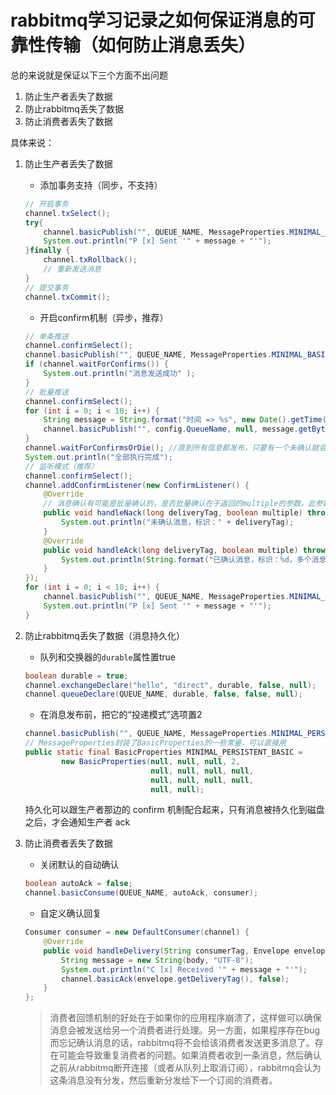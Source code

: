 # rabbitmq学习记录之如何保证消息的可靠性传输（如何防止消息丢失）

总的来说就是保证以下三个方面不出问题
1. 防止生产者丢失了数据
2. 防止rabbitmq丢失了数据
3. 防止消费者丢失了数据

具体来说：
1. 防止生产者丢失了数据  
    - 添加事务支持（同步，不支持）
    ```java
    // 开启事务
    channel.txSelect();
    try{
        channel.basicPublish("", QUEUE_NAME, MessageProperties.MINIMAL_BASIC, message.getBytes("UTF-8"));
        System.out.println("P [x] Sent '" + message + "'");
    }finally {
        channel.txRollback();
        // 重新发送消息
    }
    // 提交事务
    channel.txCommit();
    ```
    - 开启confirm机制（异步，推荐）
    ```java
    // 单条推送
    channel.confirmSelect();
    channel.basicPublish("", QUEUE_NAME, MessageProperties.MINIMAL_BASIC, message.getBytes("UTF-8"));
    if (channel.waitForConfirms()) {
    	System.out.println("消息发送成功" );
    }
    // 批量推送
    channel.confirmSelect();
    for (int i = 0; i < 10; i++) {
    	String message = String.format("时间 => %s", new Date().getTime());
    	channel.basicPublish("", config.QueueName, null, message.getBytes("UTF-8"));
    }
    channel.waitForConfirmsOrDie(); //直到所有信息都发布，只要有一个未确认就会IOException
    System.out.println("全部执行完成");
    // 监听模式（推荐）
    channel.confirmSelect();
    channel.addConfirmListener(new ConfirmListener() {
        @Override
        // 消息确认有可能是批量确认的，是否批量确认在于返回的multiple的参数，此参数为bool值，如果true表示批量执行了deliveryTag这个值以前的所有消息，如果为false的话表示单条确认
        public void handleNack(long deliveryTag, boolean multiple) throws IOException {
            System.out.println("未确认消息，标识：" + deliveryTag);
        }
        @Override
        public void handleAck(long deliveryTag, boolean multiple) throws IOException {
            System.out.println(String.format("已确认消息，标识：%d，多个消息：%b", deliveryTag, multiple));
        }
    });
    for (int i = 0; i < 10; i++) {
        channel.basicPublish("", QUEUE_NAME, MessageProperties.MINIMAL_BASIC, message.getBytes("UTF-8"));
        System.out.println("P [x] Sent '" + message + "'");
    }
    ```

2. 防止rabbitmq丢失了数据（消息持久化）  
    - 队列和交换器的`durable`属性置true
    ```java
    boolean durable = true;
    channel.exchangeDeclare("hello", "direct", durable, false, null);
    channel.queueDeclare(QUEUE_NAME, durable, false, false, null);
    ```
    - 在消息发布前，把它的“投递模式”选项置2
    ```java    
    channel.basicPublish("", QUEUE_NAME, MessageProperties.MINIMAL_PERSISTENT_BASIC, message.getBytes("UTF-8"));
    // MessageProperties封装了BasicProperties的一些常量，可以直接用
    public static final BasicProperties MINIMAL_PERSISTENT_BASIC =
            new BasicProperties(null, null, null, 2,
                                null, null, null, null,
                                null, null, null, null,
                                null, null);
    ```
    持久化可以跟生产者那边的 confirm 机制配合起来，只有消息被持久化到磁盘之后，才会通知生产者 ack
3. 防止消费者丢失了数据
    - 关闭默认的自动确认
    ```java
    boolean autoAck = false;
    channel.basicConsume(QUEUE_NAME, autoAck, consumer);
    ```
    - 自定义确认回复
    ```java
    Consumer consumer = new DefaultConsumer(channel) {
        @Override
        public void handleDelivery(String consumerTag, Envelope envelope, AMQP.BasicProperties properties, byte[] body) throws IOException {
            String message = new String(body, "UTF-8");
            System.out.println("C [x] Received '" + message + "'");
            channel.basicAck(envelope.getDeliveryTag(), false);
        }
    };
    ```
    > 消费者回馈机制的好处在于如果你的应用程序崩溃了，这样做可以确保消息会被发送给另一个消费者进行处理。另一方面，如果程序存在bug而忘记确认消息的话，rabbitmq将不会给该消费者发送更多消息了。存在可能会导致重复消费者的问题。如果消费者收到一条消息，然后确认之前从rabbitmq断开连接（或者从队列上取消订阅），rabbitmq会认为这条消息没有分发，然后重新分发给下一个订阅的消费者。

